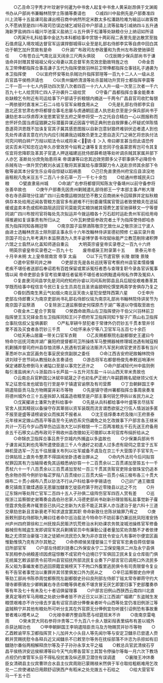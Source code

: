 <!-- { "loadSidebar": true } -->
　　○乙丑命习字秀才叶玟谢宇何暹为中书舍人起复中书舍人黄采赵昂俱于文渊阁书办从户部尚书兼翰林院学士陈循等奏请也
　　○减四川中盐例先是户部奏准四川上流等十五盐课司盐课出榜召商中纳然所定米数太多松潘路险难为输运以故客商久不愿纳至是四川布政司恐误边储乞减轻召中户部请上流等盐每引减纳四斗五升通海新罗盐纳四斗福兴华池富义盐纳三斗五升俱于松潘等处缺粮仓分上纳诏如所请
　　○丙寅升礼科给事中金达为本科都给事中赏银十两彩叚二表里先是达散赏至独石值虏寇入境攻城达督官军运谋捍御城得以全至是礼部右侍郎李实等自虏中回白其功于朝乞加升赏故有是命
　　○升湖广布政司左参政董和为贵州左布政使驰驿莅任
　　○有苍白云气南北亘天阔余三尺两头俱锐
　　○戊辰赐少保兵部尚书于谦诰命并封赠其曾祖祖父母父母妻以其总督军务克效忠勤故特旌之也
　　○命金吾左卫带俸都指挥佥事高谦子玉代为指挥使故羽林前卫带俸都指挥佥事钱礼子通袭为本卫指挥使
　　○以宣府怀安等处杀贼功升指挥郭瑄等一百九十二人人一级从总兵官昌平侯杨洪请也
　　○以贵州偏桥清浪等处杀苗贼功升赏将士都指挥李震等二千一百一十七人内获功四次至八次者四百一十六人人升一级一次至三次者一千六百九十七人给赏阵亡四人子孙袭升二级给赏
　　○守备广昌都指挥佥事金能奏本处缺粮乞令附近有司运给事下户部请于折粮银内摘送一千两令广昌县官司收贮每银一两依彼时直准米二石二斗给与官军籴粮食用从之
　　○先是礼部右侍郎李实自迤北还言甘肃右参将都督佥事毛忠屡与虏通朝廷遣人执忠赴京至是少保兵部尚书于谦劾忠本以俘虏荐沐宠恩累官至五府之荣参将受一方之托自合精白一心以图报称而忠怀奸负国当虏寇猖獗之际潜蓄异谋近因喜宁明正典刑忠自揆罪重心怀疑贰佯陈情恳遂荷洪恩既不加诛复官其子冀其感恩图报以自新岂意豺狼终难驯伏迩者遣人到也先处传递语言意在约为内应引贼袭我边城敢负更生之恩自造灭门之祸乞将忠执付法司究问明白碎尸万叚以昭法令以戒将来＜锍-釒＞入  帝曰卿言甚当但此语恐传说实否未可知忠在边年久亦曾效劳今姑宥之谦等复言忠同子佺虽蒙恩宥岂可令其复任宜将忠降职及革其子官遣人押送福建巡抚侍郎薛希琏等处听调杀贼其家属并部下人亦乞  圣断处分庶免贻患将来  帝谓谦等曰忠其边效劳颇多父子职事俱不必降但令杀贼有功一体升赏仍敕刘永诚王敬将其家属给与廪馔脚力令人送赴京师其余部下令敬等谕其本分安生乐业毋自惊疑以蹈祸患
　　○己巳免直隶扬州府宝应县渰没地亩租税凡免米豆五千二百八十余石草一万一千七十余包
　　○给通州修城民夫口粮
　　○甓直隶易州城
　　○命湖广右参将都督同知陈友守备靖州以前守备参将张善卒故也
　　○庚午户部奏先因贵州剿贼遣礼部侍郎王一宁本部主事卢彬大理寺右寺丞薛瑄分往湖广四川云南儹运粮饷犹恐不敷又召商纳米令囚赎罪并定拟秋粮俱存本处给用近闻各管粮方面官多有避难不行别委庸懦属官管运者致使粮夫在途延缓或盗卖本色或假称路阻逃回官司莫能究实粮饷被其侵费乞差官驰驿移文一宁等督同湖广四川布按司官将每处先次拟运并今拨运粮各十万石趁时运赴贵州军前给用毋得推避如复误事责有所归从之
　　○升瓦剌使臣参政完者土干为指挥使侍郎哈赤孩为指挥同知各赐冠带
　　○南京国子监祭酒陈敬宗乞致仕从之敬宗浙江宁波人由进士选翰林庶吉士除刑部主事永乐十六年改翰林侍讲宣德初预修  仁庙实录升南京国子司业九年考满升本监祭酒为人羙丰姿博学善书攻赋咏能严立教范剔除诸积弊六馆之士翕然从化盖知师道自重云
　　大明英宗睿皇帝实录卷之一百九十六终
　明英宗睿皇帝实录卷之一百九十七
　　废帝郕戾王附录第十五
　　景泰元年冬十月辛未朔  太上皇帝居南宫  帝享  太庙
　　○以下元节遣官祭  长陵  献陵  景陵
　　○遣中官祭司井之神
　　○吏部言先是各处巡抚等官考察府州县官柔懦昏慵老疾不堪任者送部后奉诏若有百姓保留或累诉冤枉者悉与查理复职今录各官诉冤事情以闻  帝命吏部会多官考验果堪任者留用不堪任者如例黜遣毋徇私作弊及冤抑人
　　○复直隶河间县学先是河间府知府孙睿以河间系附郭县且兵后赋役艰难奏革其学既而给事中程信言今民已复业生员具在且圣贤庙貌明伦馔堂两斋学舍俱存乃复之
　　○昏刻西南生黑云气如烟火南北亘天夜火星犯垒壁阵西第六星
　　○壬申升吏部左侍郎曹义为南京吏部尚书礼部右侍郎仪铭为南京礼部尚书翰林院侍讲吴节为南京国子监祭酒
　　○复除浙江道监察御史何琛原杰于湖广等道以夺情取至故也
　　○夜金木二星合于箕宿
　　○癸酉命故燕山左卫指挥使孙干伯父兴羽林前卫指挥使王玉兄铎金吾左卫指挥同知王兴子缵府军卫指挥同知卞智子广燕山右卫指挥佥事阮信叔父玺俱袭职
　　○严私宰耕牛禁犯者于常律外仍罚钞五千贯本管并邻里不首及买食者各罚钞三千贯
　　○给怀来永宁等八卫官军马五百七十余匹
　　○给天寿山居庸一带关口官军衣鞋
　　○乙亥赐都察院右副都御史王暹曰今特命尔巡抚河南并湖广襄阳府提督都司卫所操练军马整搠器械修理城池遇有贼寇相机剿捕并督司府州县存恤流移人民遇有饥窘设法赈济凡军民利病官吏贤否事有当兴革悉听尔从宜区画务在事妥民安庶副朕之委任
　　○命江西吉安府祀故翰林院侍讲刘球于忠节祠从教授赵永言奏请也
　　○游击将军右都督杨俊先奉敕巡哨涿州保定诸郡及修倒马关诸隘口至是以事完乞还许之
　　○命户部减轻代州中盐则例每引淮盐纳米六斗浙盐四斗长芦盐一斗五升河东盐一斗以山西天旱米贵故也
　　○云南总兵官黔国公沐斌卒斌晟之子也初名俨正统六年嗣爵赐名斌继领父任大军之征思任发也斌皆在行至是卒于镇遣官谕祭及有司营葬
　　○丁丑朝鲜国王李珦遣陪臣贡马及方物赐宴并彩币等物
　　○先是镇守德州署都指挥佥事周泉奏准将德州城外仓三十五座拆卸入城盖造收粮至是户部主事何锐乞停拆以省民力从之
　　○戊寅擢进士潘荣为吏科给事中
　　○先是从兵科都给事中叶盛等言尽括军官舍人拔其精锐以备操守存其箄弱以资军装既而流言谓悉欲驱之行伍人情汹汹多匿不报至是盛等请榜谕安众而挨其不报者从
　　○沈王佶焞奏本府及陵川王府景泰元年禄米定拨山西高平等县至今无纳恐系灾伤蠲免之处乞改拨事下户部言各王禄米共计一万石今岁山西旱伤边运浩大乞以折粮银一千二百两准粮五千石先送王府备用余五千石移文山西布政司于稍收州县改徵如无可徵即以本司官库布绢折给从之
　　○命锦衣卫指挥佥事吕贵于京城内外捕盗以多盗故也
　　○少保兼兵部尚书于谦言闻瓦剌也先等所遣使臣逾三千人今通好之初遣人过多虑有窥伺之意宜于五军神机营选军一万五千往居庸关布列以壮军威备不虞及在京三千大营围子手官军先一日俱贴班上直务令整肃不得諠闹坐卧违者治罪从之
　　○命内外法司今后问拟笞杖罪囚其有力当输赎者免其运粮悉纳钞笞一十二百贯余以二百贯递加至笞五十一千贯杖六十一千八百贯余以三百贯递加至杖一百三千贯其贪赃官吏除金银珠宝仍追本色余物亦照今例折钞每疋罗叚八百贯绫纱三百贯大绢一百贯小绢三梭布各三十贯大绵布二十贯小绵布八贯以钞法不行从户科给事中李锡请也
　　○己卯广通王徽煠奏兄镇南王徽煣遇臣无恩屡加讎害乞徙臣府第于附近零陵县以远之不允
　　○升辽东锦州等处阵亡官军二百四十五人子孙俱二级阵伤官军四百人赏有差
　　○巡按浙江监察御史谢骞奏会昌伯孙忠家人冯德吏部尚书赵新孙理皆贩私盐事觉新子霳侄霆求免臣弗许辄詈臣已执问之忠新为大臣不能正其家人亦当逮治于是六科十三道交章劾忠新且言新衰老不知求退宜罢其职  帝命新致仕忠陈状输罪乃宥之
　　○庚辰敕刑部右侍郎耿九畴曰往者命尔巡治盐法今特命尔不妨前事仍兼巡抚凤阳淮安扬州庐州四府滁徐和三州抚按兵民赈济饥荒修治水利劝课农务筑浚城池操练官军修备器械但有贼盗生发即调官军民兵剿捕官员中有廉勤公谨者量加奖劝贪酷不才者依律黜之尤须禁治豪强刁泼之徒颍州流民恐久聚为非亦宜抚令安业凡有事听尔便宜区画惟勤惟慎乃克有济尔其勉之
　　○命恭顺侯吴瑾督操三千营官军忠勇伯蒋信督操旧所部官军
　　○户部左侍郎刘琏奏口外保安永宁二卫保安隆庆二州及永宁县俱军民相参办纳粮差顷因虏寇惊散不成官府今边境已宁军俱回卫民未复业仓库衙门俱无统属乞敕该部责令前项州县官招抚所部流民复业奏下户部言官已调用口外流民多系父祖为事编发者恐逃回原籍宜揭榜天下不拘口外腹里逃民俱令有司责限督令复业有不告官者事觉治以重罪并其邻里俱发口外为民从之
　　○辛巳监察御史白仲贤等劾工部尚书陈恭周忱都察院左副都御史孙曰良刑部左侍郎丁镃太常寺卿蒋守约大理寺卿蔡锡左少卿韩翼右寺丞仰瞻等俱老疾不堪贪冒无厌乞即罢归事下吏部覆奏恭等有年及七十有未及七十者诏俱留理事
　　○户部言旧例山西狭西云南四川北直隶真定等府军马用粮之处欲分俸者皆不许近日又以浙江江西湖广福建广东盗贼生发粮馈艰难亦不许分缘去岁虽有诏官员欲分俸餋亲者听今山西等处宜仍准旧例浙江等盗贼稍宁并其他有粮处所可听分支其在外官原无分俸例宜勿听援引诏例恐有事故重冒者难以稽考从之
　　○光禄寺卿齐整自陈愿与经筵班末不许
　　○夜南京雷电雨
　　○癸未赏大同右参将许贵等二千九百八十余人银彩叚表里绢布有差以城外杀获达贼功也
　　○甲申朝鲜国王李珦遣陪臣贡马及方物赐赏并钞币等物
　　○乙酉敕谕罕东卫都指挥赏卜儿加并大小头目人等先闻尔等与安定卫讎杀已尝遣人赍敕并赏赐抚慰令各释兵近又闻讎杀不已敕至尔等务在抚绥部落不许恣为杀掠如有旧讎随尔番俗两相解释庶尔等及子子孙孙永享太平之福
　　○敕总兵官武清侯石亨昌平侯杨洪安远侯柳溥等曰今天气向寒各营军士其暂令停操尔等每一月六次下教场点视仍约束管军头目不得私役扰害及纵还原卫潜住有误调遣
　　○襄陵王冲炑奏臣女清磵县主仪宾曹珙合水县主仪宾周刚已蒙赐禄米然俱于军仓取给粗粝难用乞改兑一二庶使诸幼日用颇舒诏狭西产有稻米之处兑拨五十石给之
　　○给大营官军马一千五十匹
